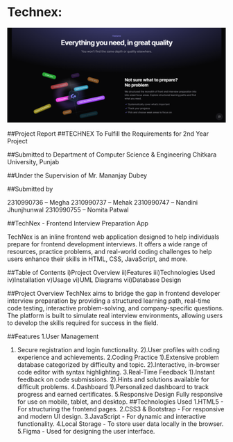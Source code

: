 # Technex:
![Technex!](maindata.png)

##Project Report
##TECHNEX
To Fulfill the Requirements for
2nd Year Project

##Submitted to
Department of Computer Science & Engineering
Chitkara University, Punjab

##Under the Supervision of
Mr. Mananjay Dubey

##Submitted by

2310990736 – Megha
2310990737 – Mehak
2310990747 – Nandini Jhunjhunwal
2310990755 – Nomita Patwal


##TechNex - Frontend Interview Preparation App

TechNex is an inline frontend web application designed to help individuals prepare for frontend development interviews. It offers a wide range of resources, practice problems, and real-world coding challenges to help users enhance their skills in HTML, CSS, JavaScript, and more.

##Table of Contents
i)Project Overview
ii)Features
iii)Technologies Used
iv)Installation
v)Usage
vi)UML Diagrams
vii)Database Design

##Project Overview
TechNex aims to bridge the gap in frontend developer interview preparation by providing a structured learning path, real-time code testing, interactive problem-solving, and company-specific questions. The platform is built to simulate real interview environments, allowing users to develop the skills required for success in the field.

##Features
1.User Management
1) Secure registration and login functionality.
2).User profiles with coding experience and achievements.
2.Coding Practice
1).Extensive problem database categorized by difficulty and topic.
2).Interactive, in-browser code editor with syntax highlighting.
3.Real-Time Feedback
1).Instant feedback on code submissions.
2).Hints and solutions available for difficult problems.
4.Dashboard
1).Personalized dashboard to track progress and earned certificates.
5.Responsive Design
Fully responsive for use on mobile, tablet, and desktop.
##Technologies Used
1.HTML5 - For structuring the frontend pages.
2.CSS3 & Bootstrap - For responsive and modern UI design.
3.JavaScript - For dynamic and interactive functionality.
4.Local Storage - To store user data locally in the browser.
5.Figma - Used for designing the user interface.

